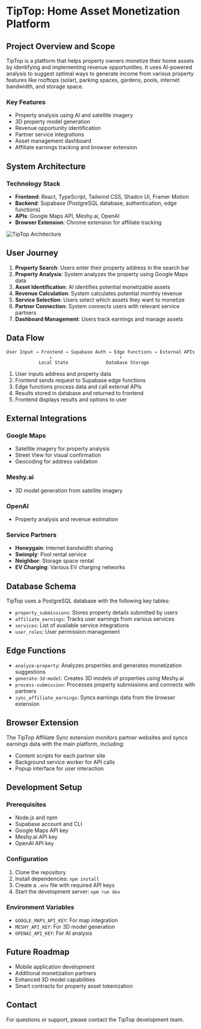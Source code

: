 
# TipTop: Home Asset Monetization Platform

## Project Overview and Scope

TipTop is a platform that helps property owners monetize their home assets by identifying and implementing revenue opportunities. It uses AI-powered analysis to suggest optimal ways to generate income from various property features like rooftops (solar), parking spaces, gardens, pools, internet bandwidth, and storage space.

### Key Features
- Property analysis using AI and satellite imagery
- 3D property model generation
- Revenue opportunity identification
- Partner service integrations
- Asset management dashboard
- Affiliate earnings tracking and browser extension

## System Architecture

### Technology Stack
- **Frontend**: React, TypeScript, Tailwind CSS, Shadcn UI, Framer Motion
- **Backend**: Supabase (PostgreSQL database, authentication, edge functions)
- **APIs**: Google Maps API, Meshy.ai, OpenAI
- **Browser Extension**: Chrome extension for affiliate tracking

![TipTop Architecture](/lovable-uploads/091a67ab-4042-438b-bc99-27ee182ea80e.png)

## User Journey

1. **Property Search**: Users enter their property address in the search bar
2. **Property Analysis**: System analyzes the property using Google Maps data
3. **Asset Identification**: AI identifies potential monetizable assets
4. **Revenue Calculation**: System calculates potential monthly revenue
5. **Service Selection**: Users select which assets they want to monetize
6. **Partner Connection**: System connects users with relevant service partners
7. **Dashboard Management**: Users track earnings and manage assets

## Data Flow

```
User Input → Frontend → Supabase Auth → Edge Functions → External APIs
                ↓                         ↑
            Local State              Database Storage
```

1. User inputs address and property data
2. Frontend sends request to Supabase edge functions
3. Edge functions process data and call external APIs
4. Results stored in database and returned to frontend
5. Frontend displays results and options to user

## External Integrations

### Google Maps
- Satellite imagery for property analysis
- Street View for visual confirmation
- Geocoding for address validation

### Meshy.ai
- 3D model generation from satellite imagery

### OpenAI
- Property analysis and revenue estimation

### Service Partners
- **Honeygain**: Internet bandwidth sharing
- **Swimply**: Pool rental service
- **Neighbor**: Storage space rental
- **EV Charging**: Various EV charging networks

## Database Schema

TipTop uses a PostgreSQL database with the following key tables:

- `property_submissions`: Stores property details submitted by users
- `affiliate_earnings`: Tracks user earnings from various services
- `services`: List of available service integrations
- `user_roles`: User permission management

## Edge Functions

- `analyze-property`: Analyzes properties and generates monetization suggestions
- `generate-3d-model`: Creates 3D models of properties using Meshy.ai
- `process-submission`: Processes property submissions and connects with partners
- `sync_affiliate_earnings`: Syncs earnings data from the browser extension

## Browser Extension

The TipTop Affiliate Sync extension monitors partner websites and syncs earnings data with the main platform, including:
- Content scripts for each partner site
- Background service worker for API calls
- Popup interface for user interaction

## Development Setup

### Prerequisites
- Node.js and npm
- Supabase account and CLI
- Google Maps API key
- Meshy.ai API key
- OpenAI API key

### Configuration
1. Clone the repository
2. Install dependencies: `npm install`
3. Create a `.env` file with required API keys
4. Start the development server: `npm run dev`

### Environment Variables
- `GOOGLE_MAPS_API_KEY`: For map integration
- `MESHY_API_KEY`: For 3D model generation
- `OPENAI_API_KEY`: For AI analysis

## Future Roadmap

- Mobile application development
- Additional monetization partners
- Enhanced 3D model capabilities
- Smart contracts for property asset tokenization

## Contact

For questions or support, please contact the TipTop development team.

